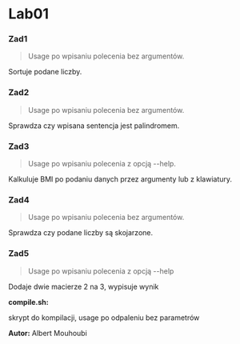 # Lab01

### Zad1 
 > Usage po wpisaniu polecenia bez argumentów.

Sortuje podane liczby.

### Zad2
 > Usage po wpisaniu polecenia bez argumentów.

Sprawdza czy wpisana sentencja jest palindromem.

### Zad3
 > Usage po wpisaniu polecenia z opcją --help.

Kalkuluje BMI po podaniu danych przez argumenty lub z klawiatury.

### Zad4
 > Usage po wpisaniu polecenia bez argumentów.

Sprawdza czy podane liczby są skojarzone.

### Zad5
 > Usage po wpisaniu polecenia z opcją --help

Dodaje dwie macierze 2 na 3, wypisuje wynik

**compile\.sh:**

skrypt do kompilacji, usage po odpaleniu bez parametrów


**Autor:** Albert Mouhoubi
